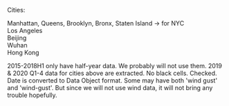 Cities:

Manhattan, Queens, Brooklyn, Bronx, Staten Island -> for NYC  
Los Angeles  
Beijing  
Wuhan  
Hong Kong

2015-2018H1 only have half-year data. We probably will not use them.
2019 & 2020 Q1-4 data for cities above are extracted. No black cells. Checked.
Date is converted to Data Object format.
Some may have both 'wind gust' and 'wind-gust'. But since we will not use wind data, it will not bring any trouble hopefully.